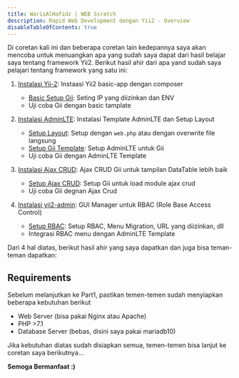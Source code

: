 ```yaml
---
title: WarisAlHafidz | WEB Scratch
description: Rapid Web Development dengan Yii2 - Overview
disableTableOfContents: true
---
```


Di coretan kali ini dan beberapa coretan lain kedepannya saya akan mencoba untuk menuangkan apa yang sudah saya dapat dari hasil belajar saya tentang framework Yii2. Berikut hasil ahir dari apa yand sudah saya pelajari tentang framework yang satu ini:

1. [Instalasi Yii-2](https://www.yiiframework.com/doc/guide/2.0/en/start-installation#installing-from-composer): Instaasi Yii2 basic-app dengan composer

   - [Basic Setup Gii](https://www.yiiframework.com/doc/guide/2.0/en/start-gii): Seting IP yang diizinkan dan ENV
   - Uji coba Gii dengan basic tamplate
   
2. [Instalasi AdminLTE](https://github.com/dmstr/yii2-adminlte-asset): Instalasi Template AdminLTE dan Setup Layout

    - [Setup Layout](https://github.com/dmstr/yii2-adminlte-asset#quick-start): Setup dengan `web.php` atau dengan overwrite file langsung
    - [Setup Gii Template](https://github.com/dmstr/yii2-adminlte-asset#template-for-gii-crud-generator): Setup AdminLTE untuk Gii
    - Uji coba Gii dengan AdminLTE Template
    
3. [Instalasi Ajax CRUD](https://github.com/johnitvn/yii2-ajaxcrud): Ajax CRUD Gii untuk tampilan DataTable lebih baik

   - [Setup Ajax CRUD](https://github.com/johnitvn/yii2-ajaxcrud#usage): Setup Gii untuk load module ajax crud
   - Uji coba Gii degnan Ajax Crud
   
4. [Instalasi yii2-admin](https://github.com/mdmsoft/yii2-admin): GUI Manager untuk RBAC (Role Base Access Control)

   - [Setup RBAC](https://github.com/mdmsoft/yii2-admin/blob/master/docs/guide/configuration.md#basic-configuration): Setup RBAC, Menu Migration, URL yang diizinkan, dll
   - Integrasi RBAC menu dengan AdminLTE Template

Dari 4 hal diatas, berikut hasil ahir yang saya dapatkan dan juga bisa teman-teman dapatkan:



## Requirements

Sebelum melanjutkan ke Part1, pastikan temen-temen sudah menyiapkan beberapa kebutuhan berikut

- Web Server (bisa pakai Nginx atau Apache)
- PHP >7.1
- Database Server (bebas, disini saya pakai mariadb10)

Jika kebutuhan diatas sudah disiapkan semua, temen-temen bisa lanjut ke coretan saya berikutnya...

**Semoga Bermanfaat :)**

